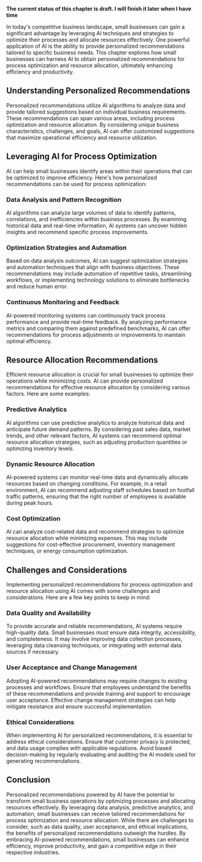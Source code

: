 **The current status of this chapter is draft. I will finish it later when I have time**

In today's competitive business landscape, small businesses can gain a significant advantage by leveraging AI techniques and strategies to optimize their processes and allocate resources effectively. One powerful application of AI is the ability to provide personalized recommendations tailored to specific business needs. This chapter explores how small businesses can harness AI to obtain personalized recommendations for process optimization and resource allocation, ultimately enhancing efficiency and productivity.

Understanding Personalized Recommendations
------------------------------------------

Personalized recommendations utilize AI algorithms to analyze data and provide tailored suggestions based on individual business requirements. These recommendations can span various areas, including process optimization and resource allocation. By considering unique business characteristics, challenges, and goals, AI can offer customized suggestions that maximize operational efficiency and resource utilization.

Leveraging AI for Process Optimization
--------------------------------------

AI can help small businesses identify areas within their operations that can be optimized to improve efficiency. Here's how personalized recommendations can be used for process optimization:

### Data Analysis and Pattern Recognition

AI algorithms can analyze large volumes of data to identify patterns, correlations, and inefficiencies within business processes. By examining historical data and real-time information, AI systems can uncover hidden insights and recommend specific process improvements.

### Optimization Strategies and Automation

Based on data analysis outcomes, AI can suggest optimization strategies and automation techniques that align with business objectives. These recommendations may include automation of repetitive tasks, streamlining workflows, or implementing technology solutions to eliminate bottlenecks and reduce human error.

### Continuous Monitoring and Feedback

AI-powered monitoring systems can continuously track process performance and provide real-time feedback. By analyzing performance metrics and comparing them against predefined benchmarks, AI can offer recommendations for process adjustments or improvements to maintain optimal efficiency.

Resource Allocation Recommendations
-----------------------------------

Efficient resource allocation is crucial for small businesses to optimize their operations while minimizing costs. AI can provide personalized recommendations for effective resource allocation by considering various factors. Here are some examples:

### Predictive Analytics

AI algorithms can use predictive analytics to analyze historical data and anticipate future demand patterns. By considering past sales data, market trends, and other relevant factors, AI systems can recommend optimal resource allocation strategies, such as adjusting production quantities or optimizing inventory levels.

### Dynamic Resource Allocation

AI-powered systems can monitor real-time data and dynamically allocate resources based on changing conditions. For example, in a retail environment, AI can recommend adjusting staff schedules based on footfall traffic patterns, ensuring that the right number of employees is available during peak hours.

### Cost Optimization

AI can analyze cost-related data and recommend strategies to optimize resource allocation while minimizing expenses. This may include suggestions for cost-effective procurement, inventory management techniques, or energy consumption optimization.

Challenges and Considerations
-----------------------------

Implementing personalized recommendations for process optimization and resource allocation using AI comes with some challenges and considerations. Here are a few key points to keep in mind:

### Data Quality and Availability

To provide accurate and reliable recommendations, AI systems require high-quality data. Small businesses must ensure data integrity, accessibility, and completeness. It may involve improving data collection processes, leveraging data cleansing techniques, or integrating with external data sources if necessary.

### User Acceptance and Change Management

Adopting AI-powered recommendations may require changes to existing processes and workflows. Ensure that employees understand the benefits of these recommendations and provide training and support to encourage user acceptance. Effective change management strategies can help mitigate resistance and ensure successful implementation.

### Ethical Considerations

When implementing AI for personalized recommendations, it is essential to address ethical considerations. Ensure that customer privacy is protected, and data usage complies with applicable regulations. Avoid biased decision-making by regularly evaluating and auditing the AI models used for generating recommendations.

Conclusion
----------

Personalized recommendations powered by AI have the potential to transform small business operations by optimizing processes and allocating resources effectively. By leveraging data analysis, predictive analytics, and automation, small businesses can receive tailored recommendations for process optimization and resource allocation. While there are challenges to consider, such as data quality, user acceptance, and ethical implications, the benefits of personalized recommendations outweigh the hurdles. By embracing AI-powered recommendations, small businesses can enhance efficiency, improve productivity, and gain a competitive edge in their respective industries.
